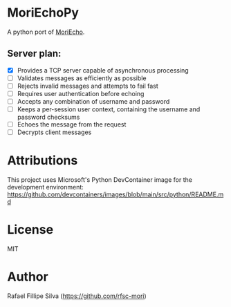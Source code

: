# MoriEchoPy

A python port of [MoriEcho](https://github.com/rfsc-mori/mori_echo).

## Server plan:

- [x] Provides a TCP server capable of asynchronous processing
- [ ] Validates messages as efficiently as possible
- [ ] Rejects invalid messages and attempts to fail fast
- [ ] Requires user authentication before echoing
- [ ] Accepts any combination of username and password
- [ ] Keeps a per-session user context, containing the username and password checksums
- [ ] Echoes the message from the request
- [ ] Decrypts client messages

# Attributions

This project uses Microsoft's Python DevContainer image for the development environment:  
https://github.com/devcontainers/images/blob/main/src/python/README.md

# License

MIT

# Author

Rafael Fillipe Silva (https://github.com/rfsc-mori)
